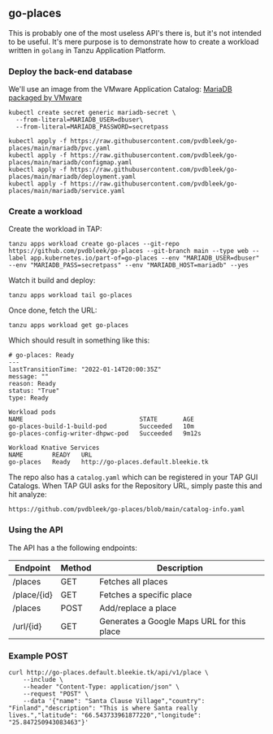 ## go-places

This is probably one of the most useless API's there is, but it's not intended to be useful. 
It's mere purpose is to demonstrate how to create a workload written in `golang` in Tanzu Application Platform.

### Deploy the back-end database

We'll use an image from the VMware Application Catalog:
[MariaDB packaged by VMware](https://tac.bitnami.com/apps/158b6299c514cae9f673ba80ff08542b4d87b8bf)


```
kubectl create secret generic mariadb-secret \
  --from-literal=MARIADB_USER=dbuser\
  --from-literal=MARIADB_PASSWORD=secretpass
```

```
kubectl apply -f https://raw.githubusercontent.com/pvdbleek/go-places/main/mariadb/pvc.yaml
kubectl apply -f https://raw.githubusercontent.com/pvdbleek/go-places/main/mariadb/configmap.yaml
kubectl apply -f https://raw.githubusercontent.com/pvdbleek/go-places/main/mariadb/deployment.yaml
kubectl apply -f https://raw.githubusercontent.com/pvdbleek/go-places/main/mariadb/service.yaml
```
### Create a workload

Create the workload in TAP:

```
tanzu apps workload create go-places --git-repo https://github.com/pvdbleek/go-places --git-branch main --type web --label app.kubernetes.io/part-of=go-places --env "MARIADB_USER=dbuser" --env "MARIADB_PASS=secretpass" --env "MARIADB_HOST=mariadb" --yes
```

Watch it build and deploy:

```
tanzu apps workload tail go-places
```

Once done, fetch the URL:

```
tanzu apps workload get go-places
```

Which should result in something like this:

```
# go-places: Ready
---
lastTransitionTime: "2022-01-14T20:00:35Z"
message: ""
reason: Ready
status: "True"
type: Ready

Workload pods
NAME                                STATE       AGE
go-places-build-1-build-pod         Succeeded   10m
go-places-config-writer-dhpwc-pod   Succeeded   9m12s

Workload Knative Services
NAME        READY   URL
go-places   Ready   http://go-places.default.bleekie.tk
```

The repo also has a `catalog.yaml` which can be registered in your TAP GUI Catalogs.
When TAP GUI asks for the Repository URL, simply paste this and hit analyze:

```
https://github.com/pvdbleek/go-places/blob/main/catalog-info.yaml
```
### Using the API

The API has a the following endpoints:

| Endpoint     | Method      | Description                                |
| ------------ | ----------- | ------------------------------------------ |
| /places      | GET         | Fetches all places                         |
| /place/{id}  | GET         | Fetches a specific place                   |
| /places      | POST        | Add/replace a place                        |
| /url/{id}    | GET         | Generates a Google Maps URL for this place |

### Example POST

```
curl http://go-places.default.bleekie.tk/api/v1/place \
    --include \
    --header "Content-Type: application/json" \
    --request "POST" \
    --data '{"name": "Santa Clause Village","country": "Finland","description": "This is where Santa really lives.","latitude": "66.543733961877220","longitude": "25.847250943083463"}'
```